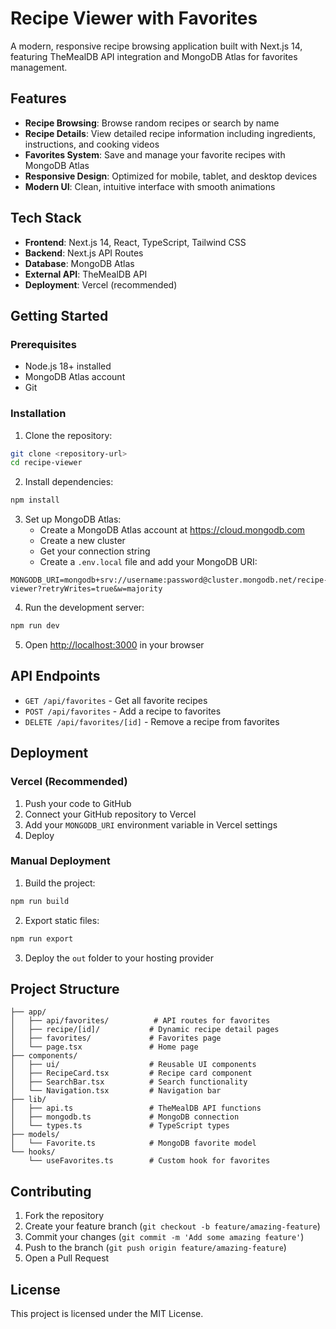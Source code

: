 # Recipe Viewer with Favorites

A modern, responsive recipe browsing application built with Next.js 14, featuring TheMealDB API integration and MongoDB Atlas for favorites management.

## Features

- **Recipe Browsing**: Browse random recipes or search by name
- **Recipe Details**: View detailed recipe information including ingredients, instructions, and cooking videos
- **Favorites System**: Save and manage your favorite recipes with MongoDB Atlas
- **Responsive Design**: Optimized for mobile, tablet, and desktop devices
- **Modern UI**: Clean, intuitive interface with smooth animations

## Tech Stack

- **Frontend**: Next.js 14, React, TypeScript, Tailwind CSS
- **Backend**: Next.js API Routes
- **Database**: MongoDB Atlas
- **External API**: TheMealDB API
- **Deployment**: Vercel (recommended)

## Getting Started

### Prerequisites

- Node.js 18+ installed
- MongoDB Atlas account
- Git

### Installation

1. Clone the repository:
```bash
git clone <repository-url>
cd recipe-viewer
```

2. Install dependencies:
```bash
npm install
```

3. Set up MongoDB Atlas:
   - Create a MongoDB Atlas account at https://cloud.mongodb.com
   - Create a new cluster
   - Get your connection string
   - Create a `.env.local` file and add your MongoDB URI:
```env
MONGODB_URI=mongodb+srv://username:password@cluster.mongodb.net/recipe-viewer?retryWrites=true&w=majority
```

4. Run the development server:
```bash
npm run dev
```

5. Open [http://localhost:3000](http://localhost:3000) in your browser

## API Endpoints

- `GET /api/favorites` - Get all favorite recipes
- `POST /api/favorites` - Add a recipe to favorites
- `DELETE /api/favorites/[id]` - Remove a recipe from favorites

## Deployment

### Vercel (Recommended)

1. Push your code to GitHub
2. Connect your GitHub repository to Vercel
3. Add your `MONGODB_URI` environment variable in Vercel settings
4. Deploy

### Manual Deployment

1. Build the project:
```bash
npm run build
```

2. Export static files:
```bash
npm run export
```

3. Deploy the `out` folder to your hosting provider

## Project Structure

```
├── app/
│   ├── api/favorites/          # API routes for favorites
│   ├── recipe/[id]/           # Dynamic recipe detail pages
│   ├── favorites/             # Favorites page
│   └── page.tsx               # Home page
├── components/
│   ├── ui/                    # Reusable UI components
│   ├── RecipeCard.tsx         # Recipe card component
│   ├── SearchBar.tsx          # Search functionality
│   └── Navigation.tsx         # Navigation bar
├── lib/
│   ├── api.ts                 # TheMealDB API functions
│   ├── mongodb.ts             # MongoDB connection
│   └── types.ts               # TypeScript types
├── models/
│   └── Favorite.ts            # MongoDB favorite model
└── hooks/
    └── useFavorites.ts        # Custom hook for favorites
```

## Contributing

1. Fork the repository
2. Create your feature branch (`git checkout -b feature/amazing-feature`)
3. Commit your changes (`git commit -m 'Add some amazing feature'`)
4. Push to the branch (`git push origin feature/amazing-feature`)
5. Open a Pull Request

## License

This project is licensed under the MIT License.
